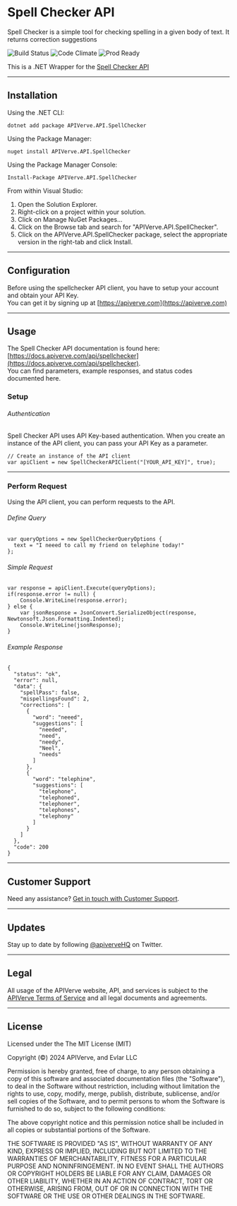 Spell Checker API
============

Spell Checker is a simple tool for checking spelling in a given body of text. It returns correction suggestions

![Build Status](https://img.shields.io/badge/build-passing-green)
![Code Climate](https://img.shields.io/badge/maintainability-B-purple)
![Prod Ready](https://img.shields.io/badge/production-ready-blue)

This is a .NET Wrapper for the [Spell Checker API](https://apiverve.com/marketplace/api/spellchecker)

---

## Installation

Using the .NET CLI:
```
dotnet add package APIVerve.API.SpellChecker
```

Using the Package Manager:
```
nuget install APIVerve.API.SpellChecker
```

Using the Package Manager Console:
```
Install-Package APIVerve.API.SpellChecker
```

From within Visual Studio:

1. Open the Solution Explorer.
2. Right-click on a project within your solution.
3. Click on Manage NuGet Packages...
4. Click on the Browse tab and search for "APIVerve.API.SpellChecker".
5. Click on the APIVerve.API.SpellChecker package, select the appropriate version in the right-tab and click Install.


---

## Configuration

Before using the spellchecker API client, you have to setup your account and obtain your API Key.  
You can get it by signing up at [https://apiverve.com](https://apiverve.com)

---

## Usage

The Spell Checker API documentation is found here: [https://docs.apiverve.com/api/spellchecker](https://docs.apiverve.com/api/spellchecker).  
You can find parameters, example responses, and status codes documented here.

### Setup

###### Authentication
Spell Checker API uses API Key-based authentication. When you create an instance of the API client, you can pass your API Key as a parameter.

```
// Create an instance of the API client
var apiClient = new SpellCheckerAPIClient("[YOUR_API_KEY]", true);
```

---


### Perform Request
Using the API client, you can perform requests to the API.

###### Define Query

```
var queryOptions = new SpellCheckerQueryOptions {
  text = "I neeed to call my friend on telephine today!"
};
```

###### Simple Request

```
var response = apiClient.Execute(queryOptions);
if(response.error != null) {
	Console.WriteLine(response.error);
} else {
    var jsonResponse = JsonConvert.SerializeObject(response, Newtonsoft.Json.Formatting.Indented);
    Console.WriteLine(jsonResponse);
}
```

###### Example Response

```
{
  "status": "ok",
  "error": null,
  "data": {
    "spellPass": false,
    "mispellingsFound": 2,
    "corrections": [
      {
        "word": "neeed",
        "suggestions": [
          "needed",
          "need",
          "needy",
          "Neel",
          "needs"
        ]
      },
      {
        "word": "telephine",
        "suggestions": [
          "telephone",
          "telephoned",
          "telephoner",
          "telephones",
          "telephony"
        ]
      }
    ]
  },
  "code": 200
}
```

---

## Customer Support

Need any assistance? [Get in touch with Customer Support](https://apiverve.com/contact).

---

## Updates
Stay up to date by following [@apiverveHQ](https://twitter.com/apiverveHQ) on Twitter.

---

## Legal

All usage of the APIVerve website, API, and services is subject to the [APIVerve Terms of Service](https://apiverve.com/terms) and all legal documents and agreements.

---

## License
Licensed under the The MIT License (MIT)

Copyright (&copy;) 2024 APIVerve, and Evlar LLC

Permission is hereby granted, free of charge, to any person obtaining a copy of this software and associated documentation files (the "Software"), to deal in the Software without restriction, including without limitation the rights to use, copy, modify, merge, publish, distribute, sublicense, and/or sell copies of the Software, and to permit persons to whom the Software is furnished to do so, subject to the following conditions:

The above copyright notice and this permission notice shall be included in all copies or substantial portions of the Software.

THE SOFTWARE IS PROVIDED "AS IS", WITHOUT WARRANTY OF ANY KIND, EXPRESS OR IMPLIED, INCLUDING BUT NOT LIMITED TO THE WARRANTIES OF MERCHANTABILITY, FITNESS FOR A PARTICULAR PURPOSE AND NONINFRINGEMENT. IN NO EVENT SHALL THE AUTHORS OR COPYRIGHT HOLDERS BE LIABLE FOR ANY CLAIM, DAMAGES OR OTHER LIABILITY, WHETHER IN AN ACTION OF CONTRACT, TORT OR OTHERWISE, ARISING FROM, OUT OF OR IN CONNECTION WITH THE SOFTWARE OR THE USE OR OTHER DEALINGS IN THE SOFTWARE.